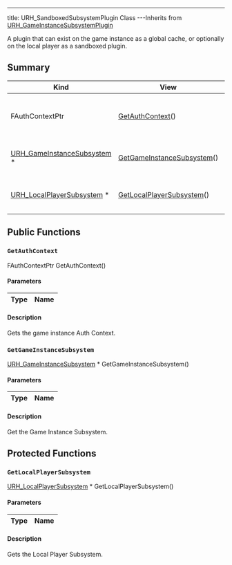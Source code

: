 ---
title: URH_SandboxedSubsystemPlugin Class
---Inherits from [URH_GameInstanceSubsystemPlugin](/unreal-plugins/all/classurh__gameinstancesubsystemplugin/#classURH__GameInstanceSubsystemPlugin)

A plugin that can exist on the game instance as a global cache, or optionally on the local player as a sandboxed plugin.

## Summary
| Kind | View | Description |
|------|------|-------------|
|FAuthContextPtr|[GetAuthContext](/unreal-plugins/all/classurh__sandboxedsubsystemplugin/#classURH__SandboxedSubsystemPlugin_1a252d118412cc3ad05f804ab29b0067f0)()|Gets the game instance Auth Context.|
|[URH_GameInstanceSubsystem](/unreal-plugins/all/classurh__gameinstancesubsystem/#classURH__GameInstanceSubsystem) *|[GetGameInstanceSubsystem](/unreal-plugins/all/classurh__sandboxedsubsystemplugin/#classURH__SandboxedSubsystemPlugin_1adba25e1be3399c18148730efc0c9c9cb)()|Get the Game Instance Subsystem.|
|[URH_LocalPlayerSubsystem](/unreal-plugins/all/classurh__localplayersubsystem/#classURH__LocalPlayerSubsystem) *|[GetLocalPlayerSubsystem](/unreal-plugins/all/classurh__sandboxedsubsystemplugin/#classURH__SandboxedSubsystemPlugin_1a5b6ebbd31b25c5224ef36bdde19b9716)()|Gets the Local Player Subsystem.|
## Public Functions



### `GetAuthContext` <a id="classURH__SandboxedSubsystemPlugin_1a252d118412cc3ad05f804ab29b0067f0"></a>

FAuthContextPtr GetAuthContext()

#### Parameters

| Type | Name |
|------|------|

#### Description

Gets the game instance Auth Context.




### `GetGameInstanceSubsystem` <a id="classURH__SandboxedSubsystemPlugin_1adba25e1be3399c18148730efc0c9c9cb"></a>

[URH_GameInstanceSubsystem](/unreal-plugins/all/classurh__gameinstancesubsystem/#classURH__GameInstanceSubsystem) * GetGameInstanceSubsystem()

#### Parameters

| Type | Name |
|------|------|

#### Description

Get the Game Instance Subsystem.





## Protected Functions



### `GetLocalPlayerSubsystem` <a id="classURH__SandboxedSubsystemPlugin_1a5b6ebbd31b25c5224ef36bdde19b9716"></a>

[URH_LocalPlayerSubsystem](/unreal-plugins/all/classurh__localplayersubsystem/#classURH__LocalPlayerSubsystem) * GetLocalPlayerSubsystem()

#### Parameters

| Type | Name |
|------|------|

#### Description

Gets the Local Player Subsystem.





